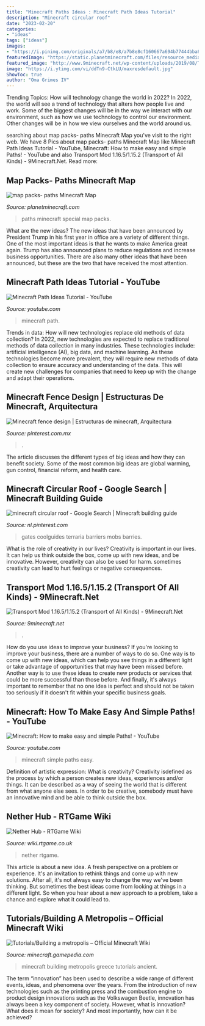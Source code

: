 ```yaml
---
title: "Minecraft Paths Ideas : Minecraft Path Ideas Tutorial"
description: "Minecraft circular roof"
date: "2023-02-20"
categories:
- "ideas"
tags: ["ideas"]
images:
- "https://i.pinimg.com/originals/a7/b8/e8/a7b8e8cf160667a694b77444bba8ccd1.png"
featuredImage: "https://static.planetminecraft.com/files/resource_media/screenshot/1333/2013-08-18_084658_6197060.jpg"
featured_image: "http://www.9minecraft.net/wp-content/uploads/2019/08/Transport-mod-for-minecraft-01.jpg"
image: "https://i.ytimg.com/vi/ddTn9-CtkLU/maxresdefault.jpg"
ShowToc: true
author: "Oma Grimes IV"
---
```



Trending Topics: How will technology change the world in 2022?
In 2022, the world will see a trend of technology that alters how people live and work. Some of the biggest changes will be in the way we interact with our environment, such as how we use technology to control our environment. Other changes will be in how we view ourselves and the world around us.

	

		
searching about map packs- paths Minecraft Map you've visit to the right web. We have 8 Pics about map packs- paths Minecraft Map like Minecraft Path Ideas Tutorial - YouTube, Minecraft: How to make easy and simple Paths! - YouTube and also Transport Mod 1.16.5/1.15.2 (Transport of All Kinds) - 9Minecraft.Net. Read more:
		
    
## Map Packs- Paths Minecraft Map

<img loading=lazy src="https://static.planetminecraft.com/files/resource_media/screenshot/1333/2013-08-18_084658_6197060.jpg" onerror="this.onerror=null;this.src='https://tse3.mm.bing.net/th?id=OIP.DGWZtdBQYKEarUuFoKjjPwHaEJ&amp;pid=15.1';" alt="map packs- paths Minecraft Map">

_Source: planetminecraft.com_

>paths minecraft special map packs. 

	

What are the new ideas?
The new ideas that have been announced by President Trump in his first year in office are a variety of different things. One of the most important ideas is that he wants to make America great again. Trump has also announced plans to reduce regulations and increase business opportunities. There are also many other ideas that have been announced, but these are the two that have received the most attention.

    
## Minecraft Path Ideas Tutorial - YouTube

<img loading=lazy src="https://i.ytimg.com/vi/ddTn9-CtkLU/maxresdefault.jpg" onerror="this.onerror=null;this.src='https://tse2.mm.bing.net/th?id=OIP.Ou5XFqpteFbi52SW2AUFFQHaEK&amp;pid=15.1';" alt="Minecraft Path Ideas Tutorial - YouTube">

_Source: youtube.com_

>minecraft path. 

	

Trends in data: How will new technologies replace old methods of data collection?
In 2022, new technologies are expected to replace traditional methods of data collection in many industries. These technologies include: artificial intelligence (AI), big data, and machine learning. As these technologies become more prevalent, they will require new methods of data collection to ensure accuracy and understanding of the data. This will create new challenges for companies that need to keep up with the change and adapt their operations.

    
## Minecraft Fence Design | Estructuras De Minecraft, Arquitectura

<img loading=lazy src="https://i.pinimg.com/736x/fb/29/36/fb2936a56013db17146316ea11942ff9.jpg" onerror="this.onerror=null;this.src='https://tse2.mm.bing.net/th?id=OIP.Wu8XiiKwRKuyFB45JcQQmAHaIX&amp;pid=15.1';" alt="Minecraft fence design | Estructuras de minecraft, Arquitectura">

_Source: pinterest.com.mx_

>. 

	

The article discusses the different types of big ideas and how they can benefit society. Some of the most common big ideas are global warming, gun control, financial reform, and health care.

    
## Minecraft Circular Roof - Google Search | Minecraft Building Guide

<img loading=lazy src="https://i.pinimg.com/originals/a7/b8/e8/a7b8e8cf160667a694b77444bba8ccd1.png" onerror="this.onerror=null;this.src='https://tse1.mm.bing.net/th?id=OIP.STnUGOKfm1U5sDCqgwk5PwHaHa&amp;pid=15.1';" alt="minecraft circular roof - Google Search | Minecraft building guide">

_Source: nl.pinterest.com_

>gates coolguides terraria barriers mobs barries. 

	

What is the role of creativity in our lives?
Creativity is important in our lives. It can help us think outside the box, come up with new ideas, and be innovative. However, creativity can also be used for harm. sometimes creativity can lead to hurt feelings or negative consequences.

    
## Transport Mod 1.16.5/1.15.2 (Transport Of All Kinds) - 9Minecraft.Net

<img loading=lazy src="http://www.9minecraft.net/wp-content/uploads/2019/08/Transport-mod-for-minecraft-01.jpg" onerror="this.onerror=null;this.src='https://tse4.mm.bing.net/th?id=OIP._JPzFWwrn36lw0TJj_U7RgHaD7&amp;pid=15.1';" alt="Transport Mod 1.16.5/1.15.2 (Transport of All Kinds) - 9Minecraft.Net">

_Source: 9minecraft.net_

>. 

	

How do you use ideas to improve your business?
If you're looking to improve your business, there are a number of ways to do so. One way is to come up with new ideas, which can help you see things in a different light or take advantage of opportunities that may have been missed before. Another way is to use these ideas to create new products or services that could be more successful than those before. And finally, it's always important to remember that no one idea is perfect and should not be taken too seriously if it doesn't fit within your specific business goals.

    
## Minecraft: How To Make Easy And Simple Paths! - YouTube

<img loading=lazy src="https://i.ytimg.com/vi/wEz1GAnCLXo/maxresdefault.jpg" onerror="this.onerror=null;this.src='https://tse1.mm.bing.net/th?id=OIP.--mLVkVRkt5jw4MmFcT13QHaEK&amp;pid=15.1';" alt="Minecraft: How to make easy and simple Paths! - YouTube">

_Source: youtube.com_

>minecraft simple paths easy. 

	

Definition of artistic expression: What is creativity?
Creativity isdefined as the process by which a person creates new ideas, experiences and/or things. It can be described as a way of seeing the world that is different from what anyone else sees. In order to be creative, somebody must have an innovative mind and be able to think outside the box.

    
## Nether Hub - RTGame Wiki

<img loading=lazy src="https://wiki.rtgame.co.uk/images/thumb/7/7b/2019-06-09_17.46.36.png/600px-2019-06-09_17.46.36.png" onerror="this.onerror=null;this.src='https://tse3.mm.bing.net/th?id=OIP.y8emLVehwFm--I1DHjimUwHaEK&amp;pid=15.1';" alt="Nether Hub - RTGame Wiki">

_Source: wiki.rtgame.co.uk_

>nether rtgame. 

	

This article is about a new idea. A fresh perspective on a problem or experience. It's an invitation to rethink things and come up with new solutions. After all, it's not always easy to change the way we've been thinking. But sometimes the best ideas come from looking at things in a different light. So when you hear about a new approach to a problem, take a chance and explore what it could lead to.

    
## Tutorials/Building A Metropolis – Official Minecraft Wiki

<img loading=lazy src="https://static.wikia.nocookie.net/minecraft_gamepedia/images/3/3e/Ancient_Greece.jpg/revision/latest/scale-to-width-down/1200?cb=20200514183116" onerror="this.onerror=null;this.src='https://tse4.mm.bing.net/th?id=OIP.uSY5TJ5V74BTk82US-91YwHaD7&amp;pid=15.1';" alt="Tutorials/Building a metropolis – Official Minecraft Wiki">

_Source: minecraft.gamepedia.com_

>minecraft building metropolis greece tutorials ancient. 

	

The term “innovation” has been used to describe a wide range of different events, ideas, and phenomena over the years. From the introduction of new technologies such as the printing press and the combustion engine to product design innovations such as the Volkswagen Beetle, innovation has always been a key component of society. However, what is innovation? What does it mean for society? And most importantly, how can it be achieved?

